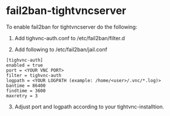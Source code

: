 # fail2ban-tightvncserver
To enable fail2ban for tightvncserver do the following:

1) Add tighvnc-auth.conf to /etc/fail2ban/filter.d

2) Add following to /etc/fail2ban/jail.conf

```
[tighvnc-auth]
enabled = true
port = <YOUR VNC PORT>
filter = tighvnc-auth
logpath = <YOUR LOGPATH (example: /home/<user>/.vnc/*.log)>
bantime = 86400
findtime = 3600
maxretry = 3
```

3) Adjust port and logpath according to your tightvnc-installtion.
